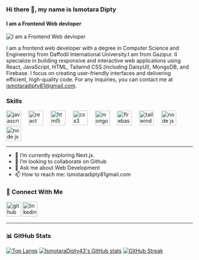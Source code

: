 ### Hi there 👋, my name is Ismotara Dipty
#### I am a Frontend Web devloper
![I am a Frontend Web devloper](https://github.com/IsmotaraDipty43/IsmotaraDipty43/blob/main/banner.png.png)

I am a frontend web developer with a degree in Computer Science and Engineering from Daffodil International University.I am from Gazipur. II specialize in building responsive and interactive web applications using React, JavaScript, HTML, Tailwind CSS (including DaisyUI), MongoDB, and Firebase. I focus on creating user-friendly interfaces and delivering efficient, high-quality code.
For any inquiries, you can contact me at ismotaradipty81@gmail.com.

### Skills  
<div align="left">
  <img src="https://cdn.jsdelivr.net/gh/devicons/devicon/icons/javascript/javascript-original.svg" height="40" alt="javascript logo"  />
  <img width="12" />
  <img src="https://cdn.jsdelivr.net/gh/devicons/devicon/icons/react/react-original.svg" height="40" alt="react logo"  />
  <img width="12" />
  <img src="https://cdn.jsdelivr.net/gh/devicons/devicon/icons/html5/html5-original.svg" height="40" alt="html5 logo"  />
  <img width="12" />
  <img src="https://cdn.jsdelivr.net/gh/devicons/devicon/icons/css3/css3-original.svg" height="40" alt="css3 logo"  />
  <img width="12" />
  <img src="https://cdn.jsdelivr.net/gh/devicons/devicon/icons/mongodb/mongodb-original.svg" height="40" alt="mongodb logo"  />
  <img width="12" />
  <img src="https://cdn.jsdelivr.net/gh/devicons/devicon/icons/firebase/firebase-plain.svg" height="40" alt="firebase logo"  />
  <img width="12" />
  <img src="https://img.icons8.com/?size=48&id=CIAZz2CYc6Kc&format=png" height="40" alt="tailwindcss logo"  />
   <img width="12" />
  <img src="https://img.icons8.com/?size=48&id=hsPbhkOH4FMe&format=png" height="40" alt="node js logo"  />
   <img width="12" />
  <img src="https://img.icons8.com/?size=64&id=2ZOaTclOqD4q&format=png" height="40" alt="node js logo"  />

</div>

---

- 🌱 I’m currently exploring Next.js.
- 👯 I’m looking to collaborate on Github 
- 💬 Ask me about Web Development 
- 📫 How to reach me: ismotaradipty81gmail.com 

### 🔗 Connect With Me  
[<img src='https://cdn.jsdelivr.net/npm/simple-icons@3.0.1/icons/github.svg' alt='github' height='40'>](https://github.com/IsmotaraDipty43)  [<img src='https://cdn.jsdelivr.net/npm/simple-icons@3.0.1/icons/linkedin.svg' alt='linkedin' height='40'>](https://www.linkedin.com/in/https://github.com/IsmotaraDipty43/)

---

### 📊 GitHub Stats  

[![Top Langs](https://github-readme-stats.vercel.app/api/top-langs/?username=IsmotaraDipty43)](https://github.com/anuraghazra/github-readme-stats)
[![IsmotaraDipty43's GitHub stats](https://github-readme-stats.vercel.app/api?username=IsmotaraDipty43&show_icons=true&count_private=true)](https://github.com/anuraghazra/github-readme-stats)
[![GitHub Streak](https://github-readme-streak-stats.herokuapp.com/?user=IsmotaraDipty43)](https://github.com/DenverCoder1/github-readme-streak-stats)





